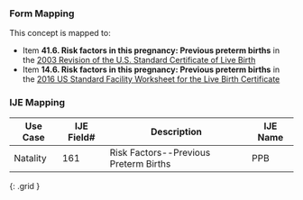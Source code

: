 ### Form Mapping
This concept is mapped to:
 * Item **41.6. Risk factors in this pregnancy: Previous preterm births** in the [2003 Revision of the U.S. Standard Certificate of Live Birth](https://www.cdc.gov/nchs/data/dvs/birth11-03final-ACC.pdf)
 * Item **14.6. Risk factors in this pregnancy: Previous preterm births** in the [2016 US Standard Facility Worksheet for the Live Birth Certificate](https://www.cdc.gov/nchs/data/dvs/facility-worksheet-2016-508.pdf)

### IJE Mapping

| **Use Case** | **IJE Field#** | **Description** | **IJE Name** |
| ------------ | -------------- | --------------- | ------------ |
| Natality | 161 | Risk Factors--Previous Preterm Births | PPB |
{: .grid }
